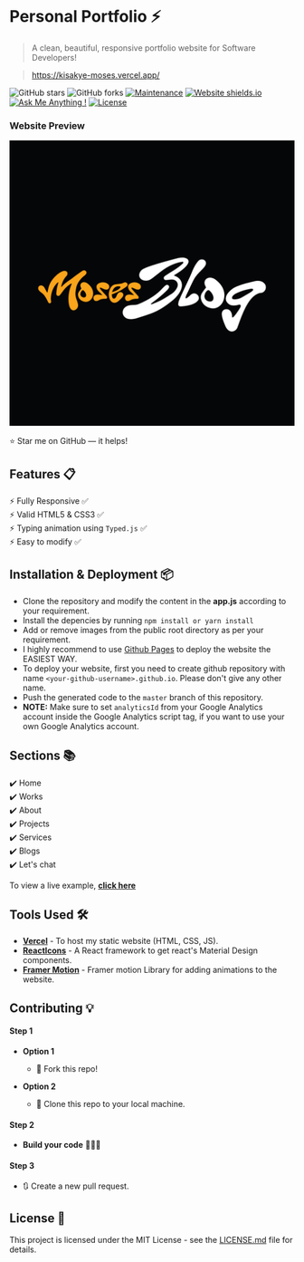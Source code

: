 # Personal Portfolio ⚡️ 
> A clean, beautiful, responsive portfolio website for Software Developers!

> https://kisakye-moses.vercel.app/

![GitHub stars](https://img.shields.io/github/stars/mosespace/myPortfolio) 
![GitHub forks](https://img.shields.io/github/forks/mosespace/myPortfolio)
[![Maintenance](https://img.shields.io/badge/maintained-yes-green.svg)](https://github.com/varadbhogayata/varadbhogayata.github.io/commits/master)
[![Website shields.io](https://img.shields.io/badge/website-up-yellow)](http://kisakye-moses.vercel.app/)
[![Ask Me Anything !](https://img.shields.io/badge/ask%20me-linkedin-1abc9c.svg)](https://www.linkedin.com/in/kisakye-moses/)
[![License](http://img.shields.io/:license-mit-blue.svg?style=flat-square)](http://badges.mit-license.org)

### Website Preview
<p align="center"> 
  <kbd>
    <a href="https://varadbhogayata.github.io" target="_blank"><img src="/public/images/first_blog.jpg">
  </a>
  </kbd>
</p>

:star: Star me on GitHub — it helps!

## Features 📋
⚡️ Fully Responsive ✅\
⚡️ Valid HTML5 & CSS3 ✅\
⚡️ Typing animation using `Typed.js` ✅\
⚡️ Easy to modify ✅

## Installation & Deployment 📦
- Clone the repository and modify the content in the <b>app.js</b> according to your requirement.
- Install the depencies by running `npm install or yarn install`
- Add or remove images from the public root directory as per your requirement.
- I highly recommend to use [Github Pages](https://create-react-app.dev/docs/deployment/#github-pages) to deploy the website the EASIEST WAY.
- To deploy your website, first you need to create github repository with name `<your-github-username>.github.io`. Please don't give any other name.
- Push the generated code to the `master` branch of this repository.
- <b>NOTE:</b> Make sure to set `analyticsId` from your Google Analytics account inside the Google Analytics script tag, if you want to use your own Google Analytics account.

## Sections 📚
✔️ Home \
✔️ Works \
✔️ About \
✔️ Projects \
✔️ Services \
✔️ Blogs \
✔️ Let's chat

To view a live example, **[click here](https://kisakye-moses.vercel.app/)**

## Tools Used 🛠️
* [<b>Vercel</b>](https://create-react-app.dev/docs/deployment/#github-pages) - To host my static website (HTML, CSS, JS).
* [<b>ReactIcons</b>](https://react-icons.github.io/) - A React framework to get react's Material Design components.
* [<b>Framer Motion</b>](framer.com/) - Framer motion Library for adding animations to the website.

## Contributing 💡
#### Step 1

- **Option 1**
    - 🍴 Fork this repo!

- **Option 2**
    - 👯 Clone this repo to your local machine.


#### Step 2

- **Build your code** 🔨🔨🔨

#### Step 3

- 🔃 Create a new pull request.

## License 📄
This project is licensed under the MIT License - see the [LICENSE.md](./LICENSE) file for details.
